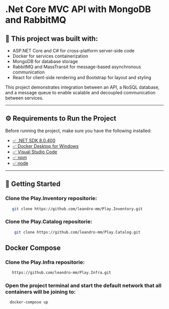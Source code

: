 # .Net Core MVC API with MongoDB and RabbitMQ

## 📌 This project was built with:
- ASP.NET Core and C# for cross-platform server-side code
- Docker for services containerization
- MongoDB for database storage
- RabbitMQ and MassTransit for message-based asynchronous communication
- React for client-side rendering and Bootstrap for layout and styling

This project demonstrates integration between an API, a NoSQL database, and a message queue to enable scalable and decoupled communication between services.  

---

## ⚙️ Requirements to Run the Project
Before running the project, make sure you have the following installed:

- [✅ .NET SDK 8.0.400](https://dotnet.microsoft.com/en-us/download)  
- [✅ Docker Desktop for Windows](https://www.docker.com/products/docker-desktop/)  
- [✅ Visual Studio Code](https://code.visualstudio.com/)
- [✅ npm](https://www.npmjs.com/)
- [✅ node](https://nodejs.org/pt) 

---

## 🚀 Getting Started
### Clone the Play.Inventory repositorie:
```bash
   git clone https://github.com/leandro-mm/Play.Inventory.git
```
### Clone the Play.Catalog repositorie:
```bash
    git clone https://github.com/leandro-mm/Play.Catalog.git
```

## Docker Compose
###  Clone the Play.Infra repositorie:   
```bash
   https://github.com/leandro-mm/Play.Infra.git
```
### Open the project terminal and start the default network that all containers will be joining to:
```bash
  docker-compose up
```

